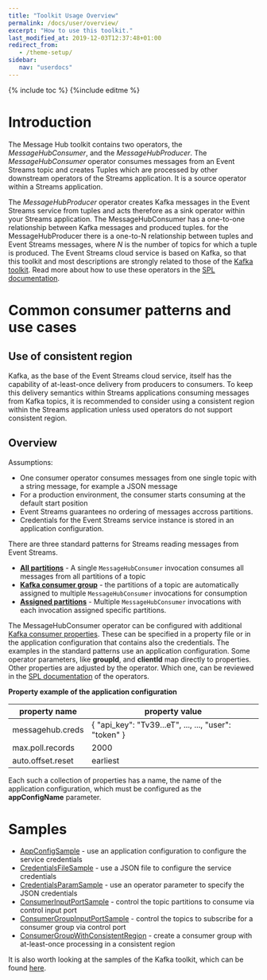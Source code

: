 ```yaml
---
title: "Toolkit Usage Overview"
permalink: /docs/user/overview/
excerpt: "How to use this toolkit."
last_modified_at: 2019-12-03T12:37:48+01:00
redirect_from:
   - /theme-setup/
sidebar:
   nav: "userdocs"
---
```

{% include toc %}
{%include editme %}

# Introduction

The Message Hub toolkit contains two operators, the *MessageHubConsumer*, and the *MessageHubProducer*.
The *MessageHubConsumer* operator consumes messages from an Event Streams topic and creates Tuples which are processed by
other downstream operators of the Streams application. It is a source operator within a Streams application.

The *MessageHubProducer* operator creates Kafka messages in the Event Streams service from tuples and acts therefore
as a sink operator within your Streams application. The MessageHubConsumer has a one-to-one relationship between Kafka messages and produced tuples. for the MessageHubProducer there is a one-to-N relationship between tuples and Event Streams messages, where *N* is the number of topics for which a tuple is produced.
The Event Streams cloud service is based on Kafka, so that this toolkit and most descriptions are strongly related to those of the [Kafka toolkit](https://github.com/IBMStreams/streamsx.kafka). Read more about how to use these operators in the [SPL documentation](https://ibmstreams.github.io/streamsx.messagehub/doc/spldoc/html/).

# Common consumer patterns and use cases

## Use of consistent region

Kafka, as the base of the Event Streams cloud service, itself has the capability of at-least-once delivery from producers to consumers. To keep this delivery semantics within Streams applications consuming messages from Kafka topics, it is recommended to consider using a consistent region within the Streams application unless used operators do not support consistent region.

## Overview

Assumptions:
* One consumer operator consumes messages from one single topic with a string message, for example a JSON message
* For a production environment, the consumer starts consuming at the default start position
* Event Streams guarantees no ordering of messages accross partitions.
* Credentials for the Event Streams service instance is stored in an application configuration.

There are three standard patterns for Streams reading messages from Event Streams.

* [**All partitions**](https://ibmstreams.github.io/streamsx.messagehub/docs/user/UsecaseAllPartitions/) - A single `MessageHubConsumer` invocation consumes all messages from all partitions of a topic
* [**Kafka consumer group**](https://ibmstreams.github.io/streamsx.messagehub/docs/user/UsecaseConsumerGroup/) - the partitions of a topic are automatically assigned to multiple `MessageHubConsumer` invocations for consumption
* [**Assigned partitions**](https://ibmstreams.github.io/streamsx.messagehub/docs/user/UsecaseAssignedPartitions/) - Multiple `MessageHubConsumer` invocations with each invocation assigned specific partitions.

The MessageHubConsumer operator can be configured with additional
[Kafka consumer properties](https://kafka.apache.org/documentation.html#consumerconfigs). These can be specified in a property file or in the application configuration that contains also the credentials. The examples in the standard patterns use an application configuration. Some operator parameters, like **groupId**, and **clientId** map directly to properties. Other properties are adjusted by the operator. Which one, can be reviewed in the [SPL documentation](https://ibmstreams.github.io/streamsx.messagehub/docs/user/SPLDoc/) of the operators.

**Property example of the application configuration**

| property name | property value |
| --- | --- |
| messagehub.creds | { "api_key": "Tv39...eT", ..., ..., "user": "token" } |
| max.poll.records | 2000 |
| auto.offset.reset | earliest |

Each such a collection of properties has a name, the name of the application configuration, which must be configured as the **appConfigName** parameter.

# Samples

* [AppConfigSample](https://github.com/IBMStreams/streamsx.messagehub/tree/develop/samples/AppConfigSample) - use an application configuration to configure the service credentials
* [CredentialsFileSample](https://github.com/IBMStreams/streamsx.messagehub/tree/develop/samples/CredentialsFileSample) - use a JSON file to configure the service credentials
* [CredentialsParamSample](https://github.com/IBMStreams/streamsx.messagehub/tree/develop/samples/CredentialsParamSample) - use an operator parameter to specify the JSON credentials
* [ConsumerInputPortSample](https://github.com/IBMStreams/streamsx.messagehub/tree/develop/samples/ConsumerInputPortSample) - control the topic partitions to consume via control input port
* [ConsumerGroupInputPortSample](https://github.com/IBMStreams/streamsx.messagehub/tree/develop/samples/ConsumerGroupInputPortSample) - control the topics to subscribe for a consumer group via control port
* [ConsumerGroupWithConsistentRegion](https://github.com/IBMStreams/streamsx.messagehub/tree/develop/samples/ConsumerGroupWithConsistentRegion) - create a consumer group with at-least-once processing in a consistent region


It is also worth looking at the samples of the Kafka toolkit, which can be found [here](https://ibmstreams.github.io/streamsx.kafka/docs/user/overview/).
